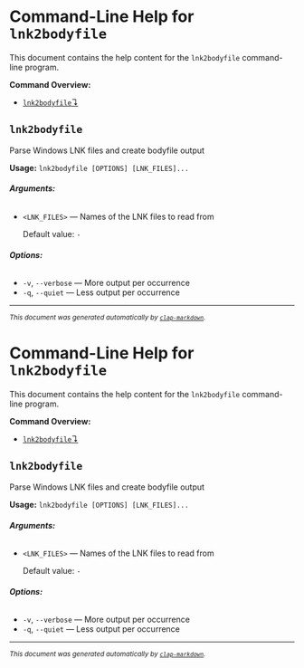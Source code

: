 # Command-Line Help for `lnk2bodyfile`

This document contains the help content for the `lnk2bodyfile` command-line program.

**Command Overview:**

* [`lnk2bodyfile`↴](#lnk2bodyfile)

## `lnk2bodyfile`

Parse Windows LNK files and create bodyfile output

**Usage:** `lnk2bodyfile [OPTIONS] [LNK_FILES]...`

###### **Arguments:**

* `<LNK_FILES>` — Names of the LNK files to read from

  Default value: `-`

###### **Options:**

* `-v`, `--verbose` — More output per occurrence
* `-q`, `--quiet` — Less output per occurrence



<hr/>

<small><i>
    This document was generated automatically by
    <a href="https://crates.io/crates/clap-markdown"><code>clap-markdown</code></a>.
</i></small>

# Command-Line Help for `lnk2bodyfile`

This document contains the help content for the `lnk2bodyfile` command-line program.

**Command Overview:**

* [`lnk2bodyfile`↴](#lnk2bodyfile)

## `lnk2bodyfile`

Parse Windows LNK files and create bodyfile output

**Usage:** `lnk2bodyfile [OPTIONS] [LNK_FILES]...`

###### **Arguments:**

* `<LNK_FILES>` — Names of the LNK files to read from

  Default value: `-`

###### **Options:**

* `-v`, `--verbose` — More output per occurrence
* `-q`, `--quiet` — Less output per occurrence



<hr/>

<small><i>
    This document was generated automatically by
    <a href="https://crates.io/crates/clap-markdown"><code>clap-markdown</code></a>.
</i></small>

